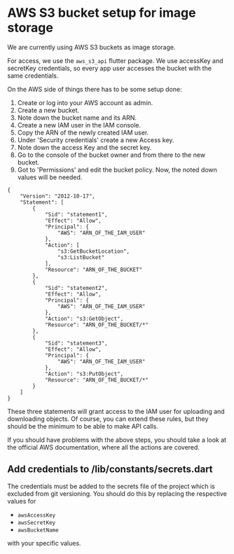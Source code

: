 # AWS S3 bucket setup for image storage

We are currently using AWS S3 buckets as image storage.

For access, we use the `aws_s3_api` flutter package. We use accessKey and secretKey credentials,
so every app user accesses the bucket with the same credentials.

On the AWS side of things there has to be some setup done:

1. Create or log into your AWS account as admin.
2. Create a new bucket.
3. Note down the bucket name and its ARN.
4. Create a new IAM user in the IAM console.
5. Copy the ARN of the newly created IAM user.
6. Under 'Security credentials' create a new Access key.
7. Note down the access Key and the secret key.
8. Go to the console of the bucket owner and from there to the new bucket.
9. Got to 'Permissions' and edit the bucket policy. Now, the noted down values will be needed.

```
{
    "Version": "2012-10-17",
    "Statement": [
        {
            "Sid": "statement1",
            "Effect": "Allow",
            "Principal": {
                "AWS": "ARN_OF_THE_IAM_USER"
            },
            "Action": [
                "s3:GetBucketLocation",
                "s3:ListBucket"
            ],
            "Resource": "ARN_OF_THE_BUCKET"
        },
        {
            "Sid": "statement2",
            "Effect": "Allow",
            "Principal": {
                "AWS": "ARN_OF_THE_IAM_USER"
            },
            "Action": "s3:GetObject",
            "Resource": "ARN_OF_THE_BUCKET/*"
        },
        {
            "Sid": "statement3",
            "Effect": "Allow",
            "Principal": {
                "AWS": "ARN_OF_THE_IAM_USER"
            },
            "Action": "s3:PutObject",
            "Resource": "ARN_OF_THE_BUCKET/*"
        }
    ]
}
```

These three statements will grant access to the IAM user for uploading and downloading
objects.
Of course, you can extend these rules, but they should be the minimum to be able to make
API calls.

If you should have problems with the above steps, you should take a look at the official
AWS documentation, where all the actions are covered.

## Add credentials to /lib/constants/secrets.dart

The credentials must be added to the secrets file of the project which is excluded from
git versioning. You should do this by replacing the respective values for

- `awsAccessKey`
- `awsSecretKey`
- `awsBucketName`

with your specific values.
